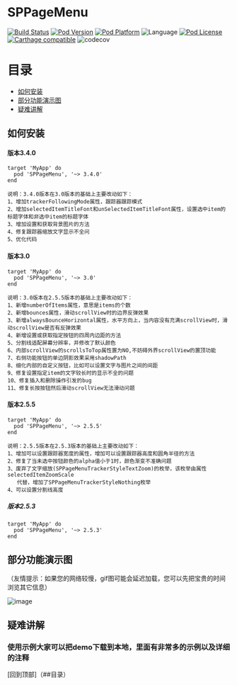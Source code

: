 # SPPageMenu
[![Build Status](http://img.shields.io/travis/SPStore/SPPageMenu.svg?style=flat)](https://travis-ci.org/SPStore/SPPageMenu)
[![Pod Version](http://img.shields.io/cocoapods/v/SPPageMenu.svg?style=flat)](http://cocoadocs.org/docsets/SPPageMenu/)
[![Pod Platform](http://img.shields.io/cocoapods/p/SPPageMenu.svg?style=flat)](http://cocoadocs.org/docsets/SPPageMenu/)
![Language](https://img.shields.io/badge/language-Object--C-ff69b4.svg)
[![Pod License](http://img.shields.io/cocoapods/l/SPPageMenu.svg?style=flat)](https://www.apache.org/licenses/LICENSE-2.0.html)
[![Carthage compatible](https://img.shields.io/badge/Carthage-compatible-4BC51D.svg?style=flat)](https://github.com/SPStore/SPPageMenu)
![codecov](https://img.shields.io/badge/codecov-88%25-orange.svg)

# 目录
* [如何安装](#如何安装)
* [部分功能演示图](#部分功能演示图)
* [疑难讲解](#疑难讲解) 

## 如何安装
#### 版本3.4.0
```
target 'MyApp' do
  pod 'SPPageMenu', '~> 3.4.0'
end

说明：3.4.0版本在3.0版本的基础上主要改动如下：
1、增加trackerFollowingMode属性，跟踪器跟踪模式
2、增加selectedItemTitleFont和unSelectedItemTitleFont属性，设置选中item的标题字体和非选中item的标题字体
3、增加设置和获取背景图片的方法
4、修复跟踪器缩放文字显示不全问
5、优化代码
```

#### 版本3.0
```
target 'MyApp' do
  pod 'SPPageMenu', '~> 3.0'
end

说明：3.0版本在2.5.5版本的基础上主要改动如下：
1、新增numberOfItems属性，意思是items的个数
2、新增bounces属性，滑动scrollView时的边界反弹效果
3、新增alwaysBounceHorizontal属性，水平方向上，当内容没有充满scrollView时，滑动scrollView是否有反弹效果
4、新增设置或获取指定按钮的四周内边距的方法
5、分割线适配屏幕分辨率，并修改了默认颜色
6、内部scrollView的scrollsToTop属性置为NO,不妨碍外界scrollView的置顶功能
7、右侧功能按钮的单边阴影效果采用shadowPath
8、细化内部的自定义按钮，比如可以设置文字与图片之间的间距
9、修复设置指定item的文字较长时的显示不全的问题
10、修复插入和删除操作引发的bug
11、修复长按按钮然后滑动scrollView无法滑动问题
```

#### 版本2.5.5
```
target 'MyApp' do
  pod 'SPPageMenu', '~> 2.5.5'
end

说明：2.5.5版本在2.5.3版本的基础上主要改动如下：
1、增加可以设置跟踪器宽度的属性，增加可以设置跟踪器高度和圆角半径的方法
2、修复了当未选中按钮颜色的alpha值小于1时，颜色渐变不准确问题
3、废弃了文字缩放(SPPageMenuTrackerStyleTextZoom)的枚举，该枚举由属性selectedItemZoomScale
   代替，增加了SPPageMenuTrackerStyleNothing枚举
4、可以设置分割线高度
```

##### 版本2.5.3
```
target 'MyApp' do
  pod 'SPPageMenu', '~> 2.5.3'
end
```
## 部分功能演示图
（友情提示：如果您的网络较慢，gif图可能会延迟加载，您可以先把宝贵的时间浏览其它信息）

![image](https://github.com/SPStore/SPPageMenu/blob/master/3006981-889f087b55f3e57f.gif)
## 疑难讲解

### 使用示例大家可以把demo下载到本地，里面有非常多的示例以及详细的注释
[回到顶部]（##目录）

